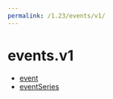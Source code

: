 ```yaml
---
permalink: /1.23/events/v1/
---
```


# events.v1



* [event](event.md)
* [eventSeries](eventSeries.md)